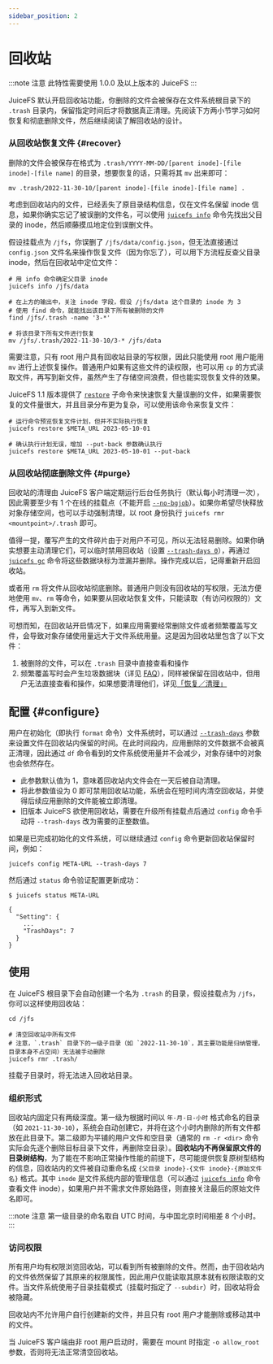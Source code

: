 ```yaml
---
sidebar_position: 2
---
```


# 回收站

:::note 注意
此特性需要使用 1.0.0 及以上版本的 JuiceFS
:::

JuiceFS 默认开启回收站功能，你删除的文件会被保存在文件系统根目录下的 `.trash` 目录内，保留指定时间后才将数据真正清理。先阅读下方两小节学习如何恢复和彻底删除文件，然后继续阅读了解回收站的设计。

### 从回收站恢复文件 {#recover}

删除的文件会被保存在格式为 `.trash/YYYY-MM-DD/[parent inode]-[file inode]-[file name]` 的目录，想要恢复的话，只需将其 `mv` 出来即可：

```shells
mv .trash/2022-11-30-10/[parent inode]-[file inode]-[file name] .
```

考虑到回收站内的文件，已经丢失了原目录结构信息，仅在文件名保留 inode 信息，如果你确实忘记了被误删的文件名，可以使用 [`juicefs info`](../reference/command_reference.md#info) 命令先找出父目录的 inode，然后顺藤摸瓜地定位到误删文件。

假设挂载点为 `/jfs`，你误删了 `/jfs/data/config.json`，但无法直接通过 `config.json` 文件名来操作恢复文件（因为你忘了），可以用下方流程反查父目录 inode，然后在回收站中定位文件：

```shell
# 用 info 命令确定父目录 inode
juicefs info /jfs/data

# 在上方的输出中，关注 inode 字段，假设 /jfs/data 这个目录的 inode 为 3
# 使用 find 命令，就能找出该目录下所有被删除的文件
find /jfs/.trash -name '3-*'

# 将该目录下所有文件进行恢复
mv /jfs/.trash/2022-11-30-10/3-* /jfs/data
```

需要注意，只有 root 用户具有回收站目录的写权限，因此只能使用 root 用户能用 `mv` 进行上述恢复操作。普通用户如果有这些文件的读权限，也可以用 `cp` 的方式读取文件，再写到新文件，虽然产生了存储空间浪费，但也能实现恢复文件的效果。

JuiceFS 1.1 版本提供了 [`restore`](../reference/command_reference.md#restore) 子命令来快速恢复大量误删的文件，如果需要恢复的文件量很大，并且目录分布更为复杂，可以使用该命令来恢复文件：

```shell
# 运行命令预览恢复文件计划，但并不实际执行恢复
juicefs restore $META_URL 2023-05-10-01

# 确认执行计划无误，增加 --put-back 参数确认执行
juicefs restore $META_URL 2023-05-10-01 --put-back
```



### 从回收站彻底删除文件 {#purge}

回收站的清理由 JuiceFS 客户端定期运行后台任务执行（默认每小时清理一次），因此需要至少有 1 个在线的挂载点（不能开启 [`--no-bgjob`](../reference/command_reference.md#mount)）。如果你希望尽快释放对象存储空间，也可以手动强制清理，以 root 身份执行 `juicefs rmr <mountpoint>/.trash` 即可。

值得一提，覆写产生的文件碎片由于对用户不可见，所以无法轻易删除。如果你确实想要主动清理它们，可以临时禁用回收站（设置 [`--trash-days 0`](#configure)），再通过 [`juicefs gc`](../reference/command_reference.md#gc) 命令将这些数据块标为泄漏并删除。操作完成以后，记得重新开启回收站。

或者用 `rm` 将文件从回收站彻底删除。普通用户则没有回收站的写权限，无法方便地使用 `mv`、`rm` 等命令，如果要从回收站恢复文件，只能读取（有访问权限的）文件，再写入到新文件。

可想而知，在回收站开启情况下，如果应用需要经常删除文件或者频繁覆盖写文件，会导致对象存储使用量远大于文件系统用量。这是因为回收站里包含了以下文件：

1. 被删除的文件，可以在 `.trash` 目录中直接查看和操作
1. 频繁覆盖写时会产生垃圾数据块（详见 [FAQ](../faq.md#random-write)），同样被保留在回收站中，但用户无法直接查看和操作，如果想要清理他们，详见[「恢复／清理」](#recover-purge)

## 配置 {#configure}

用户在初始化（即执行 `format` 命令）文件系统时，可以通过 [`--trash-days`](../reference/command_reference.md#format) 参数来设置文件在回收站内保留的时间。在此时间段内，应用删除的文件数据不会被真正清理，因此通过 `df` 命令看到的文件系统使用量并不会减少，对象存储中的对象也会依然存在。

- 此参数默认值为 1，意味着回收站内文件会在一天后被自动清理。
- 将此参数值设为 0 即可禁用回收站功能，系统会在短时间内清空回收站，并使得后续应用删除的文件能被立即清理。
- 旧版本 JuiceFS 欲使用回收站，需要在升级所有挂载点后通过 `config` 命令手动将 `--trash-days` 改为需要的正整数值。

如果是已完成初始化的文件系统，可以继续通过 `config` 命令更新回收站保留时间，例如：

```shell
juicefs config META-URL --trash-days 7
```

然后通过 `status` 命令验证配置更新成功：

```shell
$ juicefs status META-URL

{
  "Setting": {
    ...
    "TrashDays": 7
  }
}
```

## 使用

在 JuiceFS 根目录下会自动创建一个名为 `.trash` 的目录，假设挂载点为 `/jfs`，你可以这样使用回收站：

```shell
cd /jfs

# 清空回收站中所有文件
# 注意，`.trash` 目录下的一级子目录（如 `2022-11-30-10`，其主要功能是归纳管理，目录本身不占空间）无法被手动删除
juicefs rmr .trash/

```

挂载子目录时，将无法进入回收站目录。

### 组织形式

回收站内固定只有两级深度。第一级为根据时间以 `年-月-日-小时` 格式命名的目录（如 `2021-11-30-10`），系统会自动创建它，并将在这个小时内删除的所有文件都放在此目录下。第二级即为平铺的用户文件和空目录（通常的 `rm -r <dir>` 命令实际会先逐个删除目标目录下文件，再删除空目录）。**回收站内不再保留原文件的目录树结构**，为了能在不影响正常操作性能的前提下，尽可能提供恢复原树型结构的信息，回收站内的文件被自动重命名成 `{父目录 inode}-{文件 inode}-{原始文件名}` 格式。其中 `inode` 是文件系统内部的管理信息（可以通过 [`juicefs info`](../reference/command_reference.md#info) 命令查看文件 inode），如果用户并不需求文件原始路径，则直接关注最后的原始文件名即可。

:::note 注意
第一级目录的命名取自 UTC 时间，与中国北京时间相差 8 个小时。
:::

### 访问权限

所有用户均有权限浏览回收站，可以看到所有被删除的文件。然而，由于回收站内的文件依然保留了其原来的权限属性，因此用户仅能读取其原本就有权限读取的文件。当文件系统使用子目录挂载模式（挂载时指定了 `--subdir`）时，回收站将会被隐藏。

回收站内不允许用户自行创建新的文件，并且只有 root 用户才能删除或移动其中的文件。

当 JuiceFS 客户端由非 root 用户启动时，需要在 mount 时指定 `-o allow_root` 参数，否则将无法正常清空回收站。
